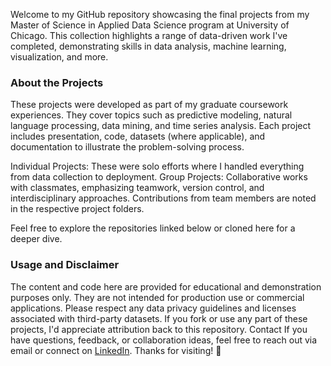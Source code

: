 Welcome to my GitHub repository showcasing the final projects from my Master of Science in Applied Data Science program at University of Chicago. 
This collection highlights a range of data-driven work I've completed, demonstrating skills in data analysis, machine learning, visualization, and more.

### About the Projects
These projects were developed as part of my graduate coursework experiences. They cover topics such as predictive modeling, natural language processing, data mining, and time series analysis. Each project includes presentation, code, datasets (where applicable), and documentation to illustrate the problem-solving process.

Individual Projects: These were solo efforts where I handled everything from data collection to deployment.
Group Projects: Collaborative works with classmates, emphasizing teamwork, version control, and interdisciplinary approaches. Contributions from team members are noted in the respective project folders.

Feel free to explore the repositories linked below or cloned here for a deeper dive.

### Usage and Disclaimer
The content and code here are provided for educational and demonstration purposes only. They are not intended for production use or commercial applications. Please respect any data privacy guidelines and licenses associated with third-party datasets.
If you fork or use any part of these projects, I'd appreciate attribution back to this repository.
Contact
If you have questions, feedback, or collaboration ideas, feel free to reach out via email or connect on <a href=www.linkedin.com/in/yijie-lexi-lin>LinkedIn</a>.
Thanks for visiting! 🚀
